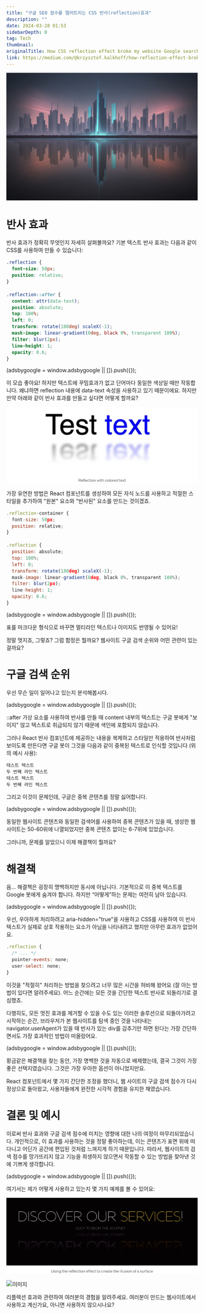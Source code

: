 ```yaml
---
title: "구글 SEO 점수를 떨어트리는 CSS 반사(reflection)효과"
description: ""
date: 2024-03-28 01:53
sidebarDepth: 0
tag: Tech
thumbnail:
originalTitle: How CSS reflection effect broke my website Google search score
link: https://medium.com/@krzysztof.kalkhoff/how-reflection-effect-broke-my-website-google-search-score-841d4f9acee9
---
```


<img src="./img/HowCSSreflectioneffectbrokemywebsiteGooglesearchscore_0.png" />

# 반사 효과

반사 효과가 정확히 무엇인지 자세히 살펴볼까요? 기본 텍스트 반사 효과는 다음과 같이 CSS를 사용하여 만들 수 있습니다:

```css
.reflection {
  font-size: 50px;
  position: relative;
}

.reflection::after {
  content: attr(data-text);
  position: absolute;
  top: 100%;
  left: 0;
  transform: rotate(180deg) scaleX(-1);
  mask-image: linear-gradient(0deg, black 0%, transparent 100%);
  filter: blur(2px);
  line-height: 1;
  opacity: 0.6;
}
```

<!-- ui-log 수평형 -->

<ins class="adsbygoogle"
  style="display:block"
  data-ad-client="ca-pub-4877378276818686"
  data-ad-slot="9743150776"
  data-ad-format="auto"
  data-full-width-responsive="true"></ins>
<component is="script">
(adsbygoogle = window.adsbygoogle || []).push({});
</component>

이 모습 좋아요! 하지만 텍스트에 꾸밈효과가 없고 단어마다 동일한 색상일 때만 작동합니다. 왜냐하면 reflection 내용에 data-text 속성을 사용하고 있기 때문이에요. 하지만 만약 아래와 같이 반사 효과를 만들고 싶다면 어떻게 할까요?

![image](./img/HowCSSreflectioneffectbrokemywebsiteGooglesearchscore_1.png)

가장 유연한 방법은 React 컴포넌트를 생성하여 모든 자식 노드를 사용하고 적절한 스타일을 추가하여 "원본" 요소와 "반사된" 요소를 만드는 것이겠죠.

```js
.reflection-container {
  font-size: 50px;
  position: relative;
}

.reflection {
  position: absolute;
  top: 100%;
  left: 0;
  transform: rotate(180deg) scaleX(-1);
  mask-image: linear-gradient(0deg, black 0%, transparent 100%);
  filter: blur(2px);
  line-height: 1;
  opacity: 0.6;
}
```

<!-- ui-log 수평형 -->

<ins class="adsbygoogle"
  style="display:block"
  data-ad-client="ca-pub-4877378276818686"
  data-ad-slot="9743150776"
  data-ad-format="auto"
  data-full-width-responsive="true"></ins>
<component is="script">
(adsbygoogle = window.adsbygoogle || []).push({});
</component>

표를 마크다운 형식으로 바꾸면 멀티라인 텍스트나 이미지도 반영될 수 있어요!

정말 멋지죠, 그렇죠? 그럼 함정은 뭘까요? 웹사이트 구글 검색 순위와 어떤 관련이 있는 걸까요?

# 구글 검색 순위

우선 무슨 일이 일어나고 있는지 분석해봅시다.

<!-- ui-log 수평형 -->

<ins class="adsbygoogle"
  style="display:block"
  data-ad-client="ca-pub-4877378276818686"
  data-ad-slot="9743150776"
  data-ad-format="auto"
  data-full-width-responsive="true"></ins>
<component is="script">
(adsbygoogle = window.adsbygoogle || []).push({});
</component>

::after 가상 요소를 사용하여 반사를 만들 때 content 내부의 텍스트는 구글 봇에게 "보이지" 않고 텍스트로 취급되지 않기 때문에 색인에 포함되지 않습니다.

그러나 React 반사 컴포넌트에 제공하는 내용을 복제하고 스타일만 적용하여 반사처럼 보이도록 만든다면 구글 봇이 그것을 다음과 같이 중복된 텍스트로 인식할 것입니다 (위의 예시 사용):

```js
테스트 텍스트
두 번째 라인 텍스트
테스트 텍스트
두 번째 라인 텍스트
```

그리고 이것이 문제인데, 구글은 중복 콘텐츠를 정말 싫어합니다.

<!-- ui-log 수평형 -->

<ins class="adsbygoogle"
  style="display:block"
  data-ad-client="ca-pub-4877378276818686"
  data-ad-slot="9743150776"
  data-ad-format="auto"
  data-full-width-responsive="true"></ins>
<component is="script">
(adsbygoogle = window.adsbygoogle || []).push({});
</component>

동일한 웹사이트 콘텐츠와 동일한 검색어를 사용하여 중복 콘텐츠가 있을 때, 생성한 웹사이트는 50-60위에 나열되었지만 중복 콘텐츠 없이는 6-7위에 있었습니다.

그러니까, 문제를 알았으니 이제 해결책이 뭘까요?

# 해결책

음... 해결책은 굉장히 명백하지만 동시에 아닙니다. 기본적으로 이 중복 텍스트를 Google 봇에게 숨겨야 합니다. 하지만 “어떻게”하는 문제는 여전히 남아 있습니다.

<!-- ui-log 수평형 -->

<ins class="adsbygoogle"
  style="display:block"
  data-ad-client="ca-pub-4877378276818686"
  data-ad-slot="9743150776"
  data-ad-format="auto"
  data-full-width-responsive="true"></ins>
<component is="script">
(adsbygoogle = window.adsbygoogle || []).push({});
</component>

우선, 우아하게 처리하려고 aria-hidden="true"을 사용하고 CSS를 사용하여 이 반사 텍스트가 실제로 상호 작용하는 요소가 아님을 나타내려고 했지만 아무런 효과가 없었어요.

```js
.reflection {
  /* ... */
  pointer-events: none;
  user-select: none;
}
```

이것을 "적절히" 처리하는 방법을 찾으려고 너무 많은 시간을 허비해 왔어요 (잘 아는 방법이 있다면 알려주세요). 어느 순간에는 모든 것을 간단한 텍스트 반사로 되돌리기로 결심했죠.

다행히도, 모든 멋진 효과를 제거할 수 있을 수도 있는 이러한 솔루션으로 되돌아가려고 시작하는 순간, 브라우저가 본 웹사이트를 탐색 중인 것을 나타내는 navigator.userAgent가 있을 때 반사가 있는 div를 감추기만 하면 된다는 가장 간단하면서도 가장 효과적인 방법이 떠올랐어요.

<!-- ui-log 수평형 -->

<ins class="adsbygoogle"
  style="display:block"
  data-ad-client="ca-pub-4877378276818686"
  data-ad-slot="9743150776"
  data-ad-format="auto"
  data-full-width-responsive="true"></ins>
<component is="script">
(adsbygoogle = window.adsbygoogle || []).push({});
</component>

황금같은 해결책을 찾는 동안, 가장 명백한 것을 자동으로 배제했는데, 결국 그것이 가장 좋은 선택지였습니다. 그것은 가장 우아한 옵션이 아니었지만요.

React 컴포넌트에서 몇 가지 간단한 조정을 했더니, 웹 사이트의 구글 검색 점수가 다시 정상으로 돌아왔고, 사용자들에게 완전한 시각적 경험을 유지한 채였습니다.

# 결론 및 예시

이로써 반사 효과와 구글 검색 점수에 미치는 영향에 대한 나의 여정이 마무리되었습니다. 개인적으로, 이 효과를 사용하는 것을 정말 좋아하는데, 이는 콘텐츠가 표면 위에 떠다니고 어딘가 공간에 편입된 것처럼 느껴지게 하기 때문입니다. 따라서, 웹사이트의 검색 점수를 망가뜨리지 않고 기능을 희생하지 않으면서 작동할 수 있는 방법을 찾아낸 것에 기쁘게 생각합니다.

<!-- ui-log 수평형 -->

<ins class="adsbygoogle"
  style="display:block"
  data-ad-client="ca-pub-4877378276818686"
  data-ad-slot="9743150776"
  data-ad-format="auto"
  data-full-width-responsive="true"></ins>
<component is="script">
(adsbygoogle = window.adsbygoogle || []).push({});
</component>

여기서는 제가 어떻게 사용하고 있는지 몇 가지 예제를 볼 수 있어요:

![이미지](./img/HowCSSreflectioneffectbrokemywebsiteGooglesearchscore_2.png)

![이미지](https://miro.medium.com/v2/resize:fit:840/1*jBuKMlunJGhWibvkYl9SHg.gif)

리플렉션 효과와 관련하여 여러분의 경험을 알려주세요. 여러분이 만드는 웹사이트에서 사용하고 계신가요, 아니면 사용하지 않으시나요?
